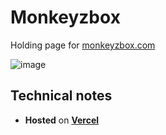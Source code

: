 # Monkeyzbox

Holding page for [monkeyzbox.com](https://www.monkeyzbox.com/)

![image](https://user-images.githubusercontent.com/353044/229843432-6d8dfa77-cfa8-40c1-abfc-6bb4ba889d8d.png)

## Technical notes

- **Hosted** on **[Vercel](https://vercel.com/dashboard)**
